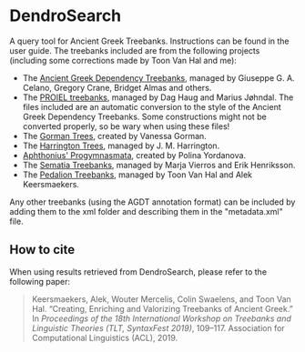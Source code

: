 # DendroSearch
A query tool for Ancient Greek Treebanks. Instructions can be found in the user guide. The treebanks included are from the following projects (including some corrections made by Toon Van Hal and me):
* The [Ancient Greek Dependency Treebanks](https://github.com/PerseusDL/treebank_data), managed by Giuseppe G. A. Celano, Gregory Crane, Bridget Almas and others.
* The [PROIEL treebanks](https://github.com/proiel/proiel-treebank), managed by Dag Haug and Marius Jøhndal. The files included are an automatic conversion to the style of the Ancient Greek Dependency Treebanks. Some constructions might not be converted properly, so be wary when using these files!
* The [Gorman Trees](https://github.com/perseids-publications/gorman-trees), created by Vanessa Gorman.
* The [Harrington Trees](https://github.com/perseids-project/harrington_trees), managed by J. M. Harrington.
* [Aphthonius' Progymnasmata](https://github.com/polinayordanova/Treebank-of-Aphtonius-Progymnasmata), created by Polina Yordanova.
* The [Sematia Treebanks](https://github.com/ezhenrik/sematia), managed by Marja Vierros and Erik Henriksson.
* The [Pedalion Treebanks](https://github.com/perseids-publications/pedalion-trees/), managed by Toon Van Hal and Alek Keersmaekers.

Any other treebanks (using the AGDT annotation format) can be included by adding them to the xml folder and describing them in the "metadata.xml" file.

## How to cite
When using results retrieved from DendroSearch, please refer to the following paper:
> Keersmaekers, Alek, Wouter Mercelis, Colin Swaelens, and Toon Van Hal. “Creating, Enriching and Valorizing Treebanks of Ancient Greek.” In *Proceedings of the 18th International Workshop on Treebanks and Linguistic Theories (TLT, SyntaxFest 2019)*, 109–117. Association for Computational Linguistics (ACL), 2019.
